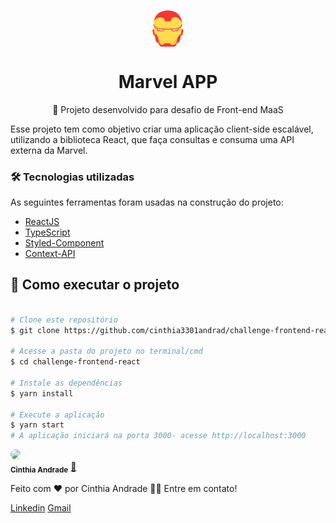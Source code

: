 
<p align="center"> 
<img src="https://github.com/cinthia3301andrad/challenge-frontend-react/blob/develop/src/assets/images/homem-ferro.png" align="center" width="10%"></img>
</p>
<h1 align="center">Marvel APP</h1>

<p align="center">🚀 Projeto desenvolvido para desafio de Front-end MaaS</p>

<p align="left">Esse projeto tem como objetivo criar uma aplicação client-side escalável, utilizando a biblioteca React, que faça consultas e consuma uma API externa da Marvel.</p>


### 🛠 Tecnologias utilizadas

As seguintes ferramentas foram usadas na construção do projeto:

- [ReactJS](https://pt-br.reactjs.org/)
- [TypeScript](https://www.typescriptlang.org/)
- [Styled-Component](https://styled-components.com/)
- [Context-API](https://pt-br.reactjs.org/docs/context.html)


## 🚀 Como executar o projeto

```bash

# Clone este repositório
$ git clone https://github.com/cinthia3301andrad/challenge-frontend-react.git

# Acesse a pasta do projeto no terminal/cmd
$ cd challenge-frontend-react

# Instale as dependências
$ yarn install

# Execute a aplicação 
$ yarn start
# A aplicação iniciará na porta 3000- acesse http://localhost:3000

```


 <img style="border-radius: 50%;" src="https://avatars.githubusercontent.com/u/47640072?s=400&u=63429990df49a363de4f3a25d522453dfe08eab3&v=4" width="100px;" />
 <br />
 <sub><b>Cinthia Andrade</b></sub></a> <a href="https://github.com/cinthia3301andrad" title="github">🚀</a>


Feito com ❤️ por Cinthia Andrade 👋🏽 Entre em contato!

 [Linkedin](https://www.linkedin.com/in/cinthia-andrade-866a501aa/) 
[Gmail](mailto:cinthiaadm15@gmail.com)
